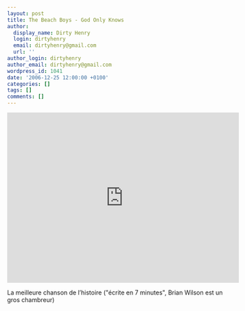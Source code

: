 ```yaml
---
layout: post
title: The Beach Boys - God Only Knows
author:
  display_name: Dirty Henry
  login: dirtyhenry
  email: dirtyhenry@gmail.com
  url: ''
author_login: dirtyhenry
author_email: dirtyhenry@gmail.com
wordpress_id: 1041
date: '2006-12-25 12:00:00 +0100'
categories: []
tags: []
comments: []
---
```

<iframe width="540" height="396" src="http://www.youtube.com/embed/AOMyS78o5YI" frameborder="0" allowfullscreen></iframe>

La meilleure chanson de l’histoire ("écrite en 7 minutes", Brian Wilson est un gros chambreur) 
